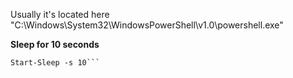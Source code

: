 Usually it's located here "C:\Windows\System32\WindowsPowerShell\v1.0\powershell.exe" 

**Sleep for 10 seconds**
```
Start-Sleep -s 10```
